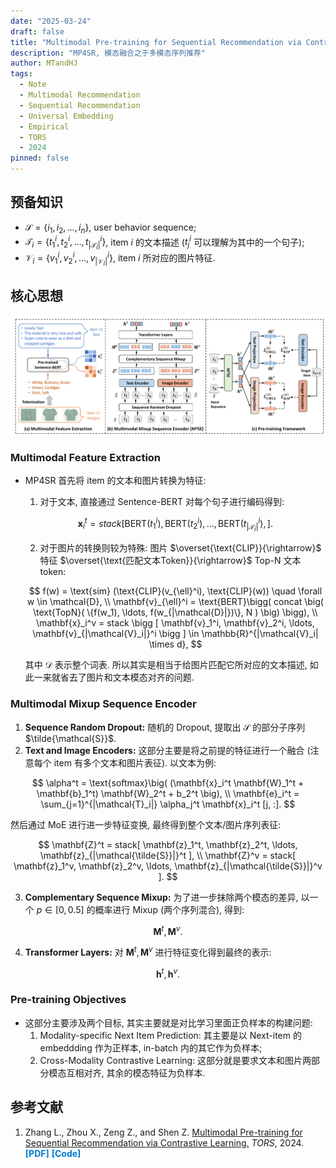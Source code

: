 ```yaml
---
date: "2025-03-24"
draft: false
title: "Multimodal Pre-training for Sequential Recommendation via Contrastive Learning"
description: "MP4SR, 模态融合之于多模态序列推荐"
author: MTandHJ
tags:
  - Note
  - Multimodal Recommendation
  - Sequential Recommendation
  - Universal Embedding 
  - Empirical
  - TORS
  - 2024
pinned: false
---
```


## 预备知识

- $\mathcal{S} = \{i_1, i_2, \ldots, i_n\}$, user behavior sequence;
- $\mathcal{T}_i = \{t_1^i, t_2^i, \ldots, t_{|\mathcal{T}_i|}^i\}$, item $i$ 的文本描述 ($t_j^i$ 可以理解为其中的一个句子);
- $\mathcal{V}_i = \{v_1^i, v_2^i, \ldots, v_{|\mathcal{V}_i|}^i\}$, item $i$ 所对应的图片特征.

## 核心思想

![20250324111832](https://raw.githubusercontent.com/MTandHJ/blog_source/master/images/20250324111832.png)

### Multimodal Feature Extraction

- MP4SR 首先将 item 的文本和图片转换为特征:
  1. 对于文本, 直接通过 Sentence-BERT 对每个句子进行编码得到:

    $$
    \mathbf{x}_i^t = stack
    \bigg[
      \text{BERT}(t_1^i), 
      \text{BERT}(t_2^i), 
      \ldots,
      \text{BERT}(t_{|\mathcal{T}_i|}^i),
    \bigg].
    $$

  2. 对于图片的转换则较为特殊: 图片 $\overset{\text{CLIP}}{\rightarrow}$ 特征 $\overset{\text{匹配文本Token}}{\rightarrow}$ Top-N 文本 token:

    $$
    f(w) = \text{sim} (\text{CLIP}(v_{\ell}^i), \text{CLIP}(w)) \quad \forall w \in \mathcal{D}, \\
    \mathbf{v}_{\ell}^i = \text{BERT}\bigg(
      concat \big(
        \text{TopN}(
          \{f(w_1), \ldots, f(w_{|\mathcal{D}|})\},
          N
        )
      \big)
    \bigg), \\
    \mathbf{x}_i^v = stack
    \bigg [
      \mathbf{v}_1^i,  \mathbf{v}_2^i, \ldots, \mathbf{v}_{|\mathcal{V}_i|}^i
    \bigg ] \in \mathbb{R}^{|\mathcal{V}_i| \times d},
    $$

    其中 $\mathcal{D}$ 表示整个词表. 所以其实是相当于给图片匹配它所对应的文本描述, 如此一来就省去了图片和文本模态对齐的问题.

### Multimodal Mixup Sequence Encoder

1. **Sequence Random Dropout:** 随机的 Dropout, 提取出 $\mathcal{S}$ 的部分子序列 $\tilde{\mathcal{S}}$.
2. **Text and Image Encoders:** 这部分主要是将之前提的特征进行一个融合 (注意每个 item 有多个文本和图片表征). 以文本为例:

  $$
  \alpha^t = \text{softmax}\big(
    (\mathbf{x}_i^t \mathbf{W}_1^t + \mathbf{b}_1^t) \mathbf{W}_2^t + b_2^t
  \big), \\
  \mathbf{e}_i^t = \sum_{j=1}^{|\mathcal{T}_i|} \alpha_j^t \mathbf{x}_i^t [j, :].
  $$

  然后通过 MoE 进行进一步特征变换, 最终得到整个文本/图片序列表征:
  
  $$
  \mathbf{Z}^t = stack[
    \mathbf{z}_1^t, \mathbf{z}_2^t, \ldots, \mathbf{z}_{|\mathcal{\tilde{S}}|}^t
  ], \\
  \mathbf{Z}^v = stack[
    \mathbf{z}_1^v, \mathbf{z}_2^v, \ldots, \mathbf{z}_{|\mathcal{\tilde{S}}|}^v
  ].
  $$

3. **Complementary Sequence Mixup:** 为了进一步抹除两个模态的差异, 以一个 $p \in [0, 0.5]$ 的概率进行 Mixup (两个序列混合), 得到:

  $$
  \mathbf{M}^t, \mathbf{M}^v.
  $$

4. **Transformer Layers:** 对 $\mathbf{M}^t, \mathbf{M}^v$ 进行特征变化得到最终的表示:

  $$
  \mathbf{h}^t, \mathbf{h}^v.
  $$

### Pre-training Objectives

- 这部分主要涉及两个目标, 其实主要就是对比学习里面正负样本的构建问题:
  1. Modality-specific Next Item Prediction: 其主要是以 Next-item 的 embeddding 作为正样本, in-batch 内的其它作为负样本;
  2. Cross-Modality Contrastive Learning: 这部分就是要求文本和图片两部分模态互相对齐, 其余的模态特征为负样本.

## 参考文献

<ol class="reference">

  <li>
    Zhang L., Zhou X., Zeng Z., and Shen Z.
    <u>Multimodal Pre-training for Sequential Recommendation via Contrastive Learning.</u>
    <i>TORS</i>, 2024.
    <a href="https://dl.acm.org/doi/10.1145/3682075" style="color: #007acc; font-weight: bold; text-decoration: none;">[PDF]</a>
    <a href="" style="color: #007acc; font-weight: bold; text-decoration: none;">[Code]</a>
  </li>

  <!-- 添加更多文献条目 -->
</ol>